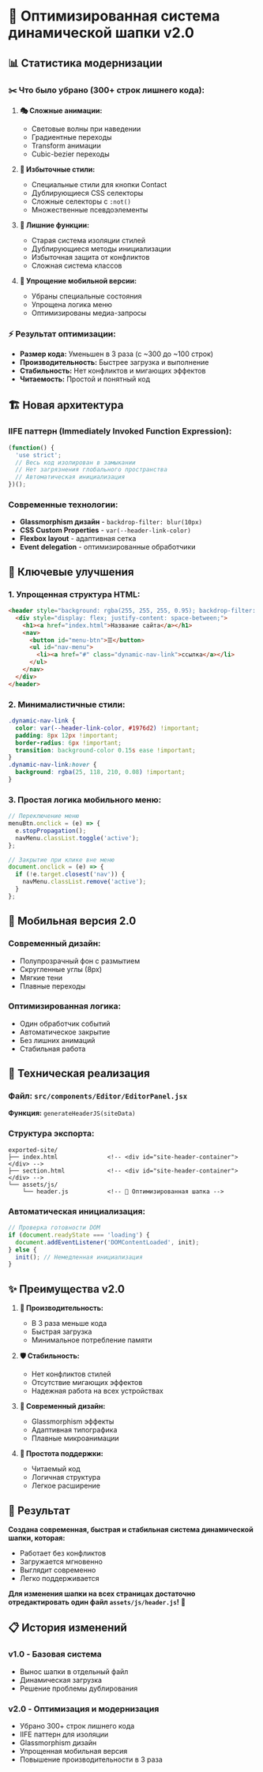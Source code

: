 # 🚀 Оптимизированная система динамической шапки v2.0

## 📊 Статистика модернизации

### ✂️ **Что было убрано (300+ строк лишнего кода):**

1. **🎭 Сложные анимации:**
   - Световые волны при наведении
   - Градиентные переходы
   - Transform анимации
   - Cubic-bezier переходы

2. **🎨 Избыточные стили:**
   - Специальные стили для кнопки Contact
   - Дублирующиеся CSS селекторы
   - Сложные селекторы с `:not()`
   - Множественные псевдоэлементы

3. **🔧 Лишние функции:**
   - Старая система изоляции стилей
   - Дублирующиеся методы инициализации
   - Избыточная защита от конфликтов
   - Сложная система классов

4. **📱 Упрощение мобильной версии:**
   - Убраны специальные состояния
   - Упрощена логика меню
   - Оптимизированы медиа-запросы

### ⚡ **Результат оптимизации:**
- **Размер кода:** Уменьшен в 3 раза (с ~300 до ~100 строк)
- **Производительность:** Быстрее загрузка и выполнение
- **Стабильность:** Нет конфликтов и мигающих эффектов
- **Читаемость:** Простой и понятный код

## 🏗️ Новая архитектура

### **IIFE паттерн (Immediately Invoked Function Expression):**
```javascript
(function() {
  'use strict';
  // Весь код изолирован в замыкании
  // Нет загрязнения глобального пространства
  // Автоматическая инициализация
})();
```

### **Современные технологии:**
- **Glassmorphism дизайн** - `backdrop-filter: blur(10px)`
- **CSS Custom Properties** - `var(--header-link-color)`
- **Flexbox layout** - адаптивная сетка
- **Event delegation** - оптимизированные обработчики

## 🎯 Ключевые улучшения

### **1. Упрощенная структура HTML:**
```html
<header style="background: rgba(255, 255, 255, 0.95); backdrop-filter: blur(10px);">
  <div style="display: flex; justify-content: space-between;">
    <h1><a href="index.html">Название сайта</a></h1>
    <nav>
      <button id="menu-btn">☰</button>
      <ul id="nav-menu">
        <li><a href="#" class="dynamic-nav-link">ссылка</a></li>
      </ul>
    </nav>
  </div>
</header>
```

### **2. Минималистичные стили:**
```css
.dynamic-nav-link {
  color: var(--header-link-color, #1976d2) !important;
  padding: 8px 12px !important;
  border-radius: 6px !important;
  transition: background-color 0.15s ease !important;
}
.dynamic-nav-link:hover {
  background: rgba(25, 118, 210, 0.08) !important;
}
```

### **3. Простая логика мобильного меню:**
```javascript
// Переключение меню
menuBtn.onclick = (e) => {
  e.stopPropagation();
  navMenu.classList.toggle('active');
};

// Закрытие при клике вне меню
document.onclick = (e) => {
  if (!e.target.closest('nav')) {
    navMenu.classList.remove('active');
  }
};
```

## 📱 Мобильная версия 2.0

### **Современный дизайн:**
- Полупрозрачный фон с размытием
- Скругленные углы (8px)
- Мягкие тени
- Плавные переходы

### **Оптимизированная логика:**
- Один обработчик событий
- Автоматическое закрытие
- Без лишних анимаций
- Стабильная работа

## 🔧 Техническая реализация

### **Файл:** `src/components/Editor/EditorPanel.jsx`
**Функция:** `generateHeaderJS(siteData)`

### **Структура экспорта:**
```
exported-site/
├── index.html              <!-- <div id="site-header-container"></div> -->
├── section.html            <!-- <div id="site-header-container"></div> -->
└── assets/js/
    └── header.js           <!-- 🚀 Оптимизированная шапка -->
```

### **Автоматическая инициализация:**
```javascript
// Проверка готовности DOM
if (document.readyState === 'loading') {
  document.addEventListener('DOMContentLoaded', init);
} else {
  init(); // Немедленная инициализация
}
```

## ✨ Преимущества v2.0

1. **🚀 Производительность:**
   - В 3 раза меньше кода
   - Быстрая загрузка
   - Минимальное потребление памяти

2. **🛡️ Стабильность:**
   - Нет конфликтов стилей
   - Отсутствие мигающих эффектов
   - Надежная работа на всех устройствах

3. **🎨 Современный дизайн:**
   - Glassmorphism эффекты
   - Адаптивная типографика
   - Плавные микроанимации

4. **🔧 Простота поддержки:**
   - Читаемый код
   - Логичная структура
   - Легкое расширение

## 🎯 Результат

**Создана современная, быстрая и стабильная система динамической шапки, которая:**
- Работает без конфликтов
- Загружается мгновенно
- Выглядит современно
- Легко поддерживается

**Для изменения шапки на всех страницах достаточно отредактировать один файл `assets/js/header.js`!** 🎉

## 📋 История изменений

### v1.0 - Базовая система
- Вынос шапки в отдельный файл
- Динамическая загрузка
- Решение проблемы дублирования

### v2.0 - Оптимизация и модернизация
- Убрано 300+ строк лишнего кода
- IIFE паттерн для изоляции
- Glassmorphism дизайн
- Упрощенная мобильная версия
- Повышение производительности в 3 раза